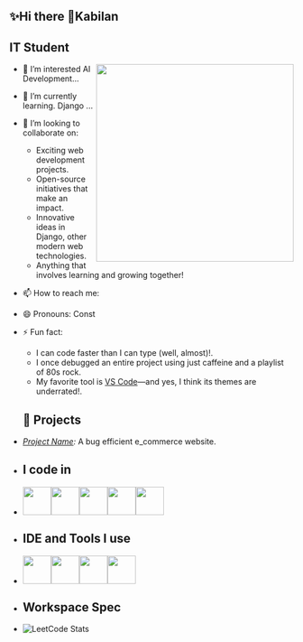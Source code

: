 
## ✨Hi there 👋Kabilan

  ## IT Student 
  <img align="right" width="350px" hight="100px" src="https://cdn.pixabay.com/photo/2024/04/01/13/21/ai-generated-8668923_1280.jpg"/>

 
- 👀 I’m interested AI Development...
- 🌱 I’m currently learning. Django ...
- 💞 I’m looking to collaborate on:
    - Exciting web development projects.
    - Open-source initiatives that make an impact.
    - Innovative ideas in Django, other modern web technologies.
    - Anything that involves learning and growing together!
- 📫 How to reach me:

- 😄 Pronouns: Const


- ⚡ Fun fact:
    - I can code faster than I can type (well, almost)!.
    - I once debugged an entire project using just caffeine and a playlist of 80s rock.
    - My favorite tool is [VS Code](https://code.visualstudio.com/)—and yes, I think its themes are underrated!.
 
  
  ## 🚀 Projects  
- *[Project Name](link):* A bug efficient e_commerce website.  


- ## I code in
- <img hight="50px" width="50" src="https://img.icons8.com/?size=100&id=hGdCwhSHUe6L&format=png&color=000000"/><img hight="50px" width="50px" src="https://img.icons8.com/?size=100&id=qc3TyHJPxEoH&format=png&color=000000"/><img hight="50px" width="50px" src="https://img.icons8.com/?size=100&id=20909&format=png&color=000000"/><img hight="50px" width="50px" src="https://img.icons8.com/?size=100&id=21278&format=png&color=000000"/><img hight="50px" width="50px" src="https://img.icons8.com/?size=100&id=laVIsJnTtYoj&format=png&color=000000"/>

- ## IDE and Tools I use
- <img hight="50px" width="50px" src="https://img.icons8.com/?size=100&id=9OGIyU8hrxW5&format=png&color=000000"/><img hight="50px" width="50px" src="https://img.icons8.com/?size=100&id=F4uMFPZgS0gt&format=png&color=000000"/><img hight="50px" width="50px" src="https://img.icons8.com/?size=100&id=20906&format=png&color=000000"/><img hight="50px" width="50px" src="https://img.icons8.com/?size=100&id=lOqoeP2Zy02f&format=png&color=000000"/>



- ## Workspace Spec
- ![LeetCode Stats](https://leetcard.jacoblin.cool/kabilan-prog?theme=forest&font=Mukta&ext=contest)






<!---
Theivaraj-k/Theivaraj-k is a ✨ special ✨ repository because its README.md (this file) appears on your GitHub profile.
You can click the Preview link to take a look at your changes.
--->
